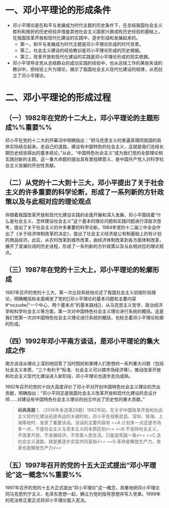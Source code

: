 # 一、邓小平理论的形成条件
- 邓小平理论是在和平与发展成为时代主题的历史条件下，在总结我国社会主义胜利和挫折的历史经验并借鉴其他社会主义国家兴衰成败历史经验的基础上，在我国改革开放和现代化建设的实践中，逐步形成和发展起来的。
	- 第一，和平与发展成为时代主题是邓小平理论形成的时代背景。
	- 第二，社会主义建设的经验教训是邓小平理论形成的历史根据。
	- 第三，改革开放和现代化建设的实践是邓小平理论形成的现实依据。
- 邓小平领导全党从总结群众的成功实践的经验中，也从总结工作的某些失误的教训中，把经验上升为理论，揭示了我国社会主义现代化建设的规律，从而创立了邓小平理论。
# 二、邓小平理论的形成过程
## （一）1982年在党的十二大上，邓小平理论的主题形成%%重要%%
邓小平在党的十二大的开幕词中明确指出：“把马克思主义的普遍真理同我国的具体实际结合起来，走自己的道路，建设有中国特色的社会主义，这就是我们总结长期历史经验得出的基本结论。”从此，“中国特色社会主义”成为我们党的全部理论和实践创新的主题。这一重大命题的提出具有里程碑意义，是中国共产党人对科学社会主义发展的开创性贡献。
## （二）从党的十二大到十三大，邓小平提出了关于社会主义的许多重要的科学论断，形成了一系列新的方针政策以及与此相对应的理论观点
伴随着我国改革开放和现代化建设实践的全面开展和深入发展，邓小平围绕着“什么是社会主义、怎样建设社会主义”这个基本的理论问题和实践问题进行深层次思考，提出了关于社会主义的许多重要的科学论断。1984年党的十二届三中全会作出了《关于经济体制改革的决定》，提出了社会主义经济是公有制基础上的有计划的商品经济。此后，从农村改革到城市改革，由经济体制改革到各方面体制改革，展开了波澜壮阔的历史进程，形成了一系列新的方针政策以及与此相对应的理论观点。
## （三）1987年在党的十三大上，邓小平理论的轮廓形成
1987年召开的党的十三大，第一次比较系统地论述了我国社会主义初级阶段理论，明确概括和全面阐发了党的[[邓小平理论的基本问题和主要内容#^oczudw|“一个中心、两个基本点”的基本路线]]，从马克思主义哲学、政治经济学和科学社会主义等方面，第一次对中国特色社会主义理论进行系统的概括。这是我们党第一次对中国特色社会主义理论进行系统的概括，也标志着邓小平理论轮廓的形成。
## （四）1992年邓小平南方谈话，是邓小平理论的集大成之作
南方谈话从理论上深刻地回答了当时困扰和束缚人们思想的一系列重大问题（包括社会主义本质、“三个有利于”标准、社会主义可以搞市场经济等），推动改革开放和社会主义现代化建设进入新阶段，邓小平理论也逐步走向成熟。

1992年召开的党的十四大高度评价了邓小平对开创中国特色社会主义理论的杰出贡献，明确指出：“邓小平同志是我国社会主义改革开放和现代化建设的总设计师……对建设有中国特色社会主义理论的创立作出了历史性的重大贡献。”

>**经典真题**
1．（2016年多选第29题）1992年初，在关乎中国改革开放和社会主义现代化建设前途命运的关键时刻，邓小平在视察武昌、深圳、珠海、上海等地时，发表了重要谈话。谈话的主要内容有
==A.计划多一点还是市场多一点，不是社会主义与资本主义的本质区别√==
==B.不坚持社会主义，不改革开放，不发展经济，不改善人民生活，只能是死路一条√==
==C.走社会主义道路，就是要逐步实现共同富裕√==
==D.革命是解放生产力，改革也是解放生产力√==
## （五）1997年召开的党的十五大正式提出“邓小平理论”这一概念%%重要%%
1997年召开的党的十五大正式提出“邓小平理论”这一概念，郑重地把邓小平理论同马克思列宁主义、毛泽东思想一起，确立为党的指导思想并写入党章。1999年的宪法修正案正式将邓小平理论载入宪法。